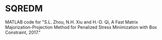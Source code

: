# SQREDM
MATLAB code for "S.L. Zhou, N.H. Xiu and H.-D. Qi, A Fast Matrix Majorization-Projection Method for  Penalized Stress Minimization with Box Constraint, 2017."

